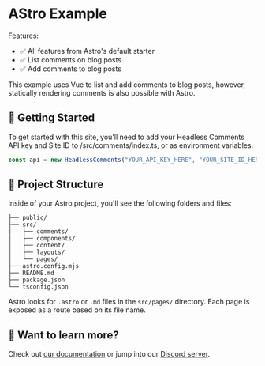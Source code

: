 # AStro Example

Features:

- ✅ All features from Astro's default starter
- ✅ List comments on blog posts
- ✅ Add comments to blog posts

This example uses Vue to list and add comments to blog posts, however, statically rendering comments is also possible with Astro.

## 🚀 Getting Started

To get started with this site, you'll need to add your Headless Comments API key and Site ID to /src/comments/index.ts, or as environment variables.

```ts
const api = new HeadlessComments("YOUR_API_KEY_HERE", "YOUR_SITE_ID_HERE");
```

## 🚀 Project Structure

Inside of your Astro project, you'll see the following folders and files:

```text
├── public/
├── src/
|   ├── comments/
│   ├── components/
│   ├── content/
│   ├── layouts/
│   └── pages/
├── astro.config.mjs
├── README.md
├── package.json
└── tsconfig.json
```

Astro looks for `.astro` or `.md` files in the `src/pages/` directory. Each page is exposed as a route based on its file name.

## 👀 Want to learn more?

Check out [our documentation](https://docs.headlesscomments.io) or jump into our [Discord server](https://discord.gg/invite/bekhDgtPjP).

